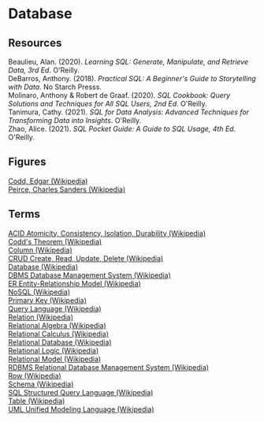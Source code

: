 # Database

## Resources

Beaulieu, Alan. (2020). _Learning SQL: Generate, Manipulate, and Retrieve Data, 3rd Ed_. O'Reilly.<br>
DeBarros, Anthony. (2018). _Practical SQL: A Beginner's Guide to Storytelling with Data_. No Starch Presss.<br>
Molinaro, Anthony & Robert de Graaf. (2020). _SQL Cookbook: Query Solutions and Techniques for All SQL Users, 2nd Ed_. O'Reilly.<br>
Tanimura, Cathy. (2021). _SQL for Data Analysis: Advanced Techniques for Transforming Data into Insights_. O'Reilly.<br>
Zhao, Alice. (2021). _SQL Pocket Guide: A Guide to SQL Usage, 4th Ed_. O'Reilly.<br>

## Figures

[Codd, Edgar (Wikipedia)](https://en.wikipedia.org/wiki/Edgar_F._Codd)<br>
[Peirce, Charles Sanders (Wikipedia)](https://en.wikipedia.org/wiki/Charles_Sanders_Peirce)<br>

## Terms

[ACID Atomicity, Consistency, Isolation, Durability (Wikipedia)](https://en.wikipedia.org/wiki/ACID)<br>
[Codd's Theorem (Wikipedia)](https://en.wikipedia.org/wiki/Codd%27s_theorem)<br>
[Column (Wikipedia)](https://en.wikipedia.org/wiki/Column_(database))<br>
[CRUD Create, Read, Update, Delete (Wikipedia)](https://en.wikipedia.org/wiki/Create,_read,_update_and_delete)<br>
[Database (Wikipedia)](https://en.wikipedia.org/wiki/Database)<br>
[DBMS Database Management System (Wikipedia)](https://en.wikipedia.org/wiki/Database#Database_management_system)<br>
[ER Entity-Relationship Model (Wikipedia)](https://en.wikipedia.org/wiki/Entity–relationship_model)<br>
[NoSQL (Wikipedia)](https://en.wikipedia.org/wiki/NoSQL)<br>
[Primary Key (Wikipedia)](https://en.wikipedia.org/wiki/Primary_key)<br>
[Query Language (Wikipedia)](https://en.wikipedia.org/wiki/Query_language)<br>
[Relation (Wikipedia)](https://en.wikipedia.org/wiki/Relation_(database))<br>
[Relational Algebra (Wikipedia)](https://en.wikipedia.org/wiki/Relational_algebra)<br>
[Relational Calculus (Wikipedia)](https://en.wikipedia.org/wiki/Relational_calculus)<br>
[Relational Database (Wikipedia)](https://en.wikipedia.org/wiki/Relational_database#RDBMS)<br>
[Relational Logic (Wikipedia)](https://en.wikipedia.org/wiki/Charles_Sanders_Peirce#Mathematics_of_logic)<br>
[Relational Model (Wikipedia)](https://en.wikipedia.org/wiki/Relational_model)<br>
[RDBMS Relational Database Management System (Wikipedia)](https://en.wikipedia.org/wiki/Relational_database#RDBMS)<br>
[Row (Wikipedia)](https://en.wikipedia.org/wiki/Row_(database))<br>
[Schema (Wikipedia)](https://en.wikipedia.org/wiki/Database_schema)<br>
[SQL Structured Query Language (Wikipedia)](https://en.wikipedia.org/wiki/SQL)<br>
[Table (Wikipedia)](https://en.wikipedia.org/wiki/Table_(database))<br>
[UML Unified Modeling Language (Wikipedia)](https://en.wikipedia.org/wiki/Unified_Modeling_Language)<br>